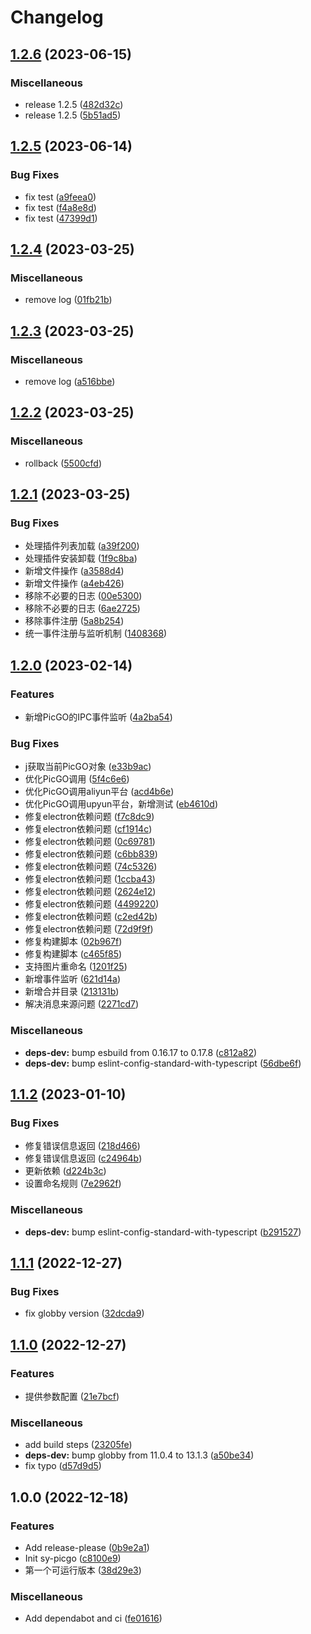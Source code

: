 # Changelog

## [1.2.6](https://github.com/terwer/sy-picgo-core/compare/v1.2.5...v1.2.6) (2023-06-15)


### Miscellaneous

* release 1.2.5 ([482d32c](https://github.com/terwer/sy-picgo-core/commit/482d32cf930f186fa42e574717a375c125ff6dd5))
* release 1.2.5 ([5b51ad5](https://github.com/terwer/sy-picgo-core/commit/5b51ad58901c5973c080aec40ab35d18cac53406))

## [1.2.5](https://github.com/terwer/sy-picgo-core/compare/v1.2.4...v1.2.5) (2023-06-14)


### Bug Fixes

* fix test ([a9feea0](https://github.com/terwer/sy-picgo-core/commit/a9feea09b61c72676c55b51279e01253432c6a27))
* fix test ([f4a8e8d](https://github.com/terwer/sy-picgo-core/commit/f4a8e8dd9a293b283469962934550205b52fbf91))
* fix test ([47399d1](https://github.com/terwer/sy-picgo-core/commit/47399d101d6a12de8c1c04b3c989857e30e658a2))

## [1.2.4](https://github.com/terwer/sy-picgo/compare/v1.2.3...v1.2.4) (2023-03-25)


### Miscellaneous

* remove log ([01fb21b](https://github.com/terwer/sy-picgo/commit/01fb21b01e86f71097ce600ac1075d9d079c238d))

## [1.2.3](https://github.com/terwer/sy-picgo/compare/v1.2.2...v1.2.3) (2023-03-25)


### Miscellaneous

* remove log ([a516bbe](https://github.com/terwer/sy-picgo/commit/a516bbef35b234cf8c6912df11c13690f379ac13))

## [1.2.2](https://github.com/terwer/sy-picgo/compare/v1.2.1...v1.2.2) (2023-03-25)


### Miscellaneous

* rollback ([5500cfd](https://github.com/terwer/sy-picgo/commit/5500cfd5195af6bcd896035a0b5e0c997c28a026))

## [1.2.1](https://github.com/terwer/sy-picgo/compare/v1.2.0...v1.2.1) (2023-03-25)


### Bug Fixes

* 处理插件列表加载 ([a39f200](https://github.com/terwer/sy-picgo/commit/a39f20030fe6d4c511cf4915a0e6828134d8ad70))
* 处理插件安装卸载 ([1f9c8ba](https://github.com/terwer/sy-picgo/commit/1f9c8ba573b62655c2466e69673e6ed7a308f748))
* 新增文件操作 ([a3588d4](https://github.com/terwer/sy-picgo/commit/a3588d479e1c9229808ea549479e50c29eed305e))
* 新增文件操作 ([a4eb426](https://github.com/terwer/sy-picgo/commit/a4eb42652cf4a69d0377d8229bc76a7e3bd796c0))
* 移除不必要的日志 ([00e5300](https://github.com/terwer/sy-picgo/commit/00e5300987f58b39ac945da7f15d277a7b7a4c25))
* 移除不必要的日志 ([6ae2725](https://github.com/terwer/sy-picgo/commit/6ae27250241622f54cea340aa5e202c53a9610b6))
* 移除事件注册 ([5a8b254](https://github.com/terwer/sy-picgo/commit/5a8b25443d4e0cbdf2e6e3144ab62f63b66cbd1a))
* 统一事件注册与监听机制 ([1408368](https://github.com/terwer/sy-picgo/commit/1408368b1eb07a85d96a1fd95a7a697efbf35593))

## [1.2.0](https://github.com/terwer/sy-picgo/compare/v1.1.2...v1.2.0) (2023-02-14)


### Features

* 新增PicGO的IPC事件监听 ([4a2ba54](https://github.com/terwer/sy-picgo/commit/4a2ba54b0079522ef554539fc8e1aa9b22038fa1))


### Bug Fixes

* j获取当前PicGO对象 ([e33b9ac](https://github.com/terwer/sy-picgo/commit/e33b9acff7c30cb3e62377ba2253ecbdbed1ed7d))
* 优化PicGO调用 ([5f4c6e6](https://github.com/terwer/sy-picgo/commit/5f4c6e6096b4e77fc0591b7402b0245b9a9520e3))
* 优化PicGO调用aliyun平台 ([acd4b6e](https://github.com/terwer/sy-picgo/commit/acd4b6ed59c6262c52c849a30ca0593290f64945))
* 优化PicGO调用upyun平台，新增测试 ([eb4610d](https://github.com/terwer/sy-picgo/commit/eb4610dc95bffcf0e1b8887e72fe58da59b123a1))
* 修复electron依赖问题 ([f7c8dc9](https://github.com/terwer/sy-picgo/commit/f7c8dc900c6aa23e254b1d902c9728f2218c4efb))
* 修复electron依赖问题 ([cf1914c](https://github.com/terwer/sy-picgo/commit/cf1914cf84f337b5c6d02c1538361a01ef896a0e))
* 修复electron依赖问题 ([0c69781](https://github.com/terwer/sy-picgo/commit/0c69781a8a04a368bb6e66745fd62e4590e8695e))
* 修复electron依赖问题 ([c6bb839](https://github.com/terwer/sy-picgo/commit/c6bb83940b787fcdeb94a38016b0f14455123d56))
* 修复electron依赖问题 ([74c5326](https://github.com/terwer/sy-picgo/commit/74c532698c06e4865f9176f6570e7049cae01433))
* 修复electron依赖问题 ([1ccba43](https://github.com/terwer/sy-picgo/commit/1ccba4374fc8103ff2441a4915b2a5fb1f8d63da))
* 修复electron依赖问题 ([2624e12](https://github.com/terwer/sy-picgo/commit/2624e12ebad61969b116b6681392cc128e002fd9))
* 修复electron依赖问题 ([4499220](https://github.com/terwer/sy-picgo/commit/44992202b9dd7a32283e9b007b29c87bbf9eb815))
* 修复electron依赖问题 ([c2ed42b](https://github.com/terwer/sy-picgo/commit/c2ed42b7ea40f8778361ca2eca0434951301f8f8))
* 修复electron依赖问题 ([72d9f9f](https://github.com/terwer/sy-picgo/commit/72d9f9fc3120ccad3040b156e37ce03df3eeca32))
* 修复构建脚本 ([02b967f](https://github.com/terwer/sy-picgo/commit/02b967f3d9975cc8a0bfa82cdda33851164aa9ec))
* 修复构建脚本 ([c465f85](https://github.com/terwer/sy-picgo/commit/c465f85bc9d08c56b43bbd139adb113c438ebf51))
* 支持图片重命名 ([1201f25](https://github.com/terwer/sy-picgo/commit/1201f25fbad869eda17e26b4c997c7290779c8e5))
* 新增事件监听 ([621d14a](https://github.com/terwer/sy-picgo/commit/621d14af5526459ce8f322a82593fcd3564a0f41))
* 新增合并目录 ([213131b](https://github.com/terwer/sy-picgo/commit/213131b947df290c6676d05234283254dacc1fb9))
* 解决消息来源问题 ([2271cd7](https://github.com/terwer/sy-picgo/commit/2271cd7776613cf315398ab51995145f840247ca))


### Miscellaneous

* **deps-dev:** bump esbuild from 0.16.17 to 0.17.8 ([c812a82](https://github.com/terwer/sy-picgo/commit/c812a820db2c3e411ba26b5d989269843727dc1a))
* **deps-dev:** bump eslint-config-standard-with-typescript ([56dbe6f](https://github.com/terwer/sy-picgo/commit/56dbe6f3cae4cab37bf81637d8b941729f1a1ec8))

## [1.1.2](https://github.com/terwer/sy-picgo/compare/v1.1.1...v1.1.2) (2023-01-10)


### Bug Fixes

* 修复错误信息返回 ([218d466](https://github.com/terwer/sy-picgo/commit/218d4665d64bb92bc976a7f32298e7368ddb4aec))
* 修复错误信息返回 ([c24964b](https://github.com/terwer/sy-picgo/commit/c24964ba42c329b1de61d5d2b174cf286df0bac3))
* 更新依赖 ([d224b3c](https://github.com/terwer/sy-picgo/commit/d224b3cad97fa7e36ae82cf7c2852934ac164bfe))
* 设置命名规则 ([7e2962f](https://github.com/terwer/sy-picgo/commit/7e2962fd4af25b7ec871226233031636f445e629))


### Miscellaneous

* **deps-dev:** bump eslint-config-standard-with-typescript ([b291527](https://github.com/terwer/sy-picgo/commit/b291527dd33c78c5f10543e8cb84e6ba21cf340c))

## [1.1.1](https://github.com/terwer/sy-picgo/compare/v1.1.0...v1.1.1) (2022-12-27)


### Bug Fixes

* fix globby version ([32dcda9](https://github.com/terwer/sy-picgo/commit/32dcda9165bd1002575ffe3befddf4db4b1591d3))

## [1.1.0](https://github.com/terwer/sy-picgo/compare/v1.0.0...v1.1.0) (2022-12-27)


### Features

* 提供参数配置 ([21e7bcf](https://github.com/terwer/sy-picgo/commit/21e7bcf015113e40ec64d54e4be248169357e4d4))


### Miscellaneous

* add build steps ([23205fe](https://github.com/terwer/sy-picgo/commit/23205fe32d65f00c365d25487840791bfe6f091d))
* **deps-dev:** bump globby from 11.0.4 to 13.1.3 ([a50be34](https://github.com/terwer/sy-picgo/commit/a50be34eaae1945fc96b311c9b17b17f9ac3f480))
* fix typo ([d57d9d5](https://github.com/terwer/sy-picgo/commit/d57d9d5f6b485dfdcdf95a6fe3307a6040ed288d))

## 1.0.0 (2022-12-18)


### Features

* Add release-please ([0b9e2a1](https://github.com/terwer/sy-picgo/commit/0b9e2a1c31f399187b59c4c49bd176fdf6913919))
* Init sy-picgo ([c8100e9](https://github.com/terwer/sy-picgo/commit/c8100e91a107894b15a3ef9876783dca407e8022))
* 第一个可运行版本 ([38d29e3](https://github.com/terwer/sy-picgo/commit/38d29e390062e01534fcd9872283dffec1d5e28a))


### Miscellaneous

* Add dependabot and ci ([fe01616](https://github.com/terwer/sy-picgo/commit/fe01616c4cc1292cd12ca252f22a03f1a1f3cd27))

